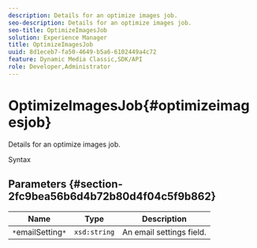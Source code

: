 ```yaml
---
description: Details for an optimize images job.
seo-description: Details for an optimize images job.
seo-title: OptimizeImagesJob
solution: Experience Manager
title: OptimizeImagesJob
uuid: 8d1eceb7-fa50-4649-b5a6-6102449a4c72
feature: Dynamic Media Classic,SDK/API
role: Developer,Administrator
---
```


# OptimizeImagesJob{#optimizeimagesjob}

Details for an optimize images job.

 Syntax 

## Parameters {#section-2fc9bea56b6d4b72b80d4f04c5f9b862}

|  Name  | Type  | Description  |
|---|---|---|
|  `*`emailSetting`*`  | `xsd:string`  | An email settings field.  |

